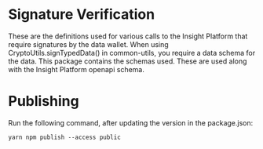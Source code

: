 # Signature Verification

These are the definitions used for various calls to the Insight Platform that require signatures by the data wallet. When using CryptoUtils.signTypedData() in common-utils, you require a data schema for the data. This package contains the schemas used. These are used along with the Insight Platform openapi schema.

# Publishing
Run the following command, after updating the version in the package.json:

```shell
yarn npm publish --access public
 ```
